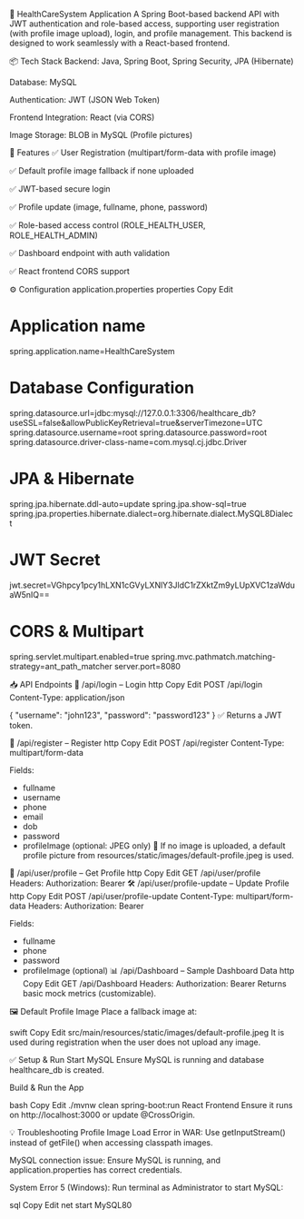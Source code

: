 🏥 HealthCareSystem Application
A Spring Boot-based backend API with JWT authentication and role-based access, supporting user registration (with profile image upload), login, and profile management. 
This backend is designed to work seamlessly with a React-based frontend.

📦 Tech Stack
Backend: Java, Spring Boot, Spring Security, JPA (Hibernate)

Database: MySQL

Authentication: JWT (JSON Web Token)

Frontend Integration: React (via CORS)

Image Storage: BLOB in MySQL (Profile pictures)

🚀 Features
✅ User Registration (multipart/form-data with profile image)

✅ Default profile image fallback if none uploaded

✅ JWT-based secure login

✅ Profile update (image, fullname, phone, password)

✅ Role-based access control (ROLE_HEALTH_USER, ROLE_HEALTH_ADMIN)

✅ Dashboard endpoint with auth validation

✅ React frontend CORS support

⚙️ Configuration
application.properties
properties
Copy
Edit
# Application name
spring.application.name=HealthCareSystem

# Database Configuration
spring.datasource.url=jdbc:mysql://127.0.0.1:3306/healthcare_db?useSSL=false&allowPublicKeyRetrieval=true&serverTimezone=UTC
spring.datasource.username=root
spring.datasource.password=root
spring.datasource.driver-class-name=com.mysql.cj.jdbc.Driver

# JPA & Hibernate
spring.jpa.hibernate.ddl-auto=update
spring.jpa.show-sql=true
spring.jpa.properties.hibernate.dialect=org.hibernate.dialect.MySQL8Dialect

# JWT Secret
jwt.secret=VGhpcy1pcy1hLXN1cGVyLXNlY3JldC1rZXktZm9yLUpXVC1zaWduaW5nIQ==

# CORS & Multipart
spring.servlet.multipart.enabled=true
spring.mvc.pathmatch.matching-strategy=ant_path_matcher
server.port=8080

📥 API Endpoints
🔐 /api/login – Login
http
Copy
Edit
POST /api/login
Content-Type: application/json

{
  "username": "john123",
  "password": "password123"
}
✅ Returns a JWT token.

📝 /api/register – Register
http
Copy
Edit
POST /api/register
Content-Type: multipart/form-data

Fields:
- fullname
- username
- phone
- email
- dob
- password
- profileImage (optional: JPEG only)
📸 If no image is uploaded, a default profile picture from resources/static/images/default-profile.jpeg is used.

👤 /api/user/profile – Get Profile
http
Copy
Edit
GET /api/user/profile
Headers: Authorization: Bearer <JWT>
🛠 /api/user/profile-update – Update Profile
http
Copy
Edit
POST /api/user/profile-update
Content-Type: multipart/form-data
Headers: Authorization: Bearer <JWT>

Fields:
- fullname
- phone
- password
- profileImage (optional)
📊 /api/Dashboard – Sample Dashboard Data
http
Copy
Edit
GET /api/Dashboard
Headers: Authorization: Bearer <JWT>
Returns basic mock metrics (customizable).

🖼️ Default Profile Image
Place a fallback image at:

swift
Copy
Edit
src/main/resources/static/images/default-profile.jpeg
It is used during registration when the user does not upload any image.

✅ Setup & Run
Start MySQL
Ensure MySQL is running and database healthcare_db is created.

Build & Run the App

bash
Copy
Edit
./mvnw clean spring-boot:run
React Frontend
Ensure it runs on http://localhost:3000 or update @CrossOrigin.

💡 Troubleshooting
Profile Image Load Error in WAR:
Use getInputStream() instead of getFile() when accessing classpath images.

MySQL connection issue:
Ensure MySQL is running, and application.properties has correct credentials.

System Error 5 (Windows):
Run terminal as Administrator to start MySQL:

sql
Copy
Edit
net start MySQL80
